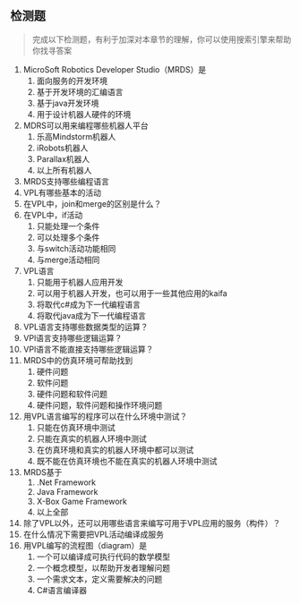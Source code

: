 ## 检测题
> 完成以下检测题，有利于加深对本章节的理解，你可以使用搜索引擎来帮助你找寻答案

1. MicroSoft Robotics Developer Studio（MRDS）是
    1. 面向服务的开发环境
    2. 基于开发环境的汇编语言
    3. 基于java开发环境
    4. 用于设计机器人硬件的环境
2. MDRS可以用来编程哪些机器人平台
    1. 乐高Mindstorm机器人
    2. iRobots机器人
    3. Parallax机器人
    4. 以上所有机器人
3. MRDS支持哪些编程语言
4. VPL有哪些基本的活动
5. 在VPL中，join和merge的区别是什么？
6. 在VPL中，if活动
    1. 只能处理一个条件
    2. 可以处理多个条件
    3. 与switch活动功能相同
    4. 与merge活动相同
7. VPL语言
    1. 只能用于机器人应用开发
    2. 可以用于机器人开发，也可以用于一些其他应用的kaifa
    3. 将取代c#成为下一代编程语言
    4. 将取代java成为下一代编程语言
8. VPL语言支持哪些数据类型的运算？
9. VPl语言支持哪些逻辑运算？
10. VPl语言不能直接支持哪些逻辑运算？
11. MRDS中的仿真环境可帮助找到
    1. 硬件问题
    2. 软件问题
    3. 硬件问题和软件问题
    4. 硬件问题，软件问题和操作环境问题
12. 用VPL语言编写的程序可以在什么环境中测试？
    1. 只能在仿真环境中测试
    2. 只能在真实的机器人环境中测试
    3. 在仿真环境和真实的机器人环境中都可以测试
    4. 既不能在仿真环境也不能在真实的机器人环境中测试
13. MRDS基于
    1. .Net Framework
    2. Java Framework
    3. X-Box Game Framework
    4. 以上全部
14. 除了VPL以外，还可以用哪些语言来编写可用于VPL应用的服务（构件）？
15. 在什么情况下需要把VPL活动编译成服务
16. 用VPL编写的流程图（diagram）是
    1. 一个可以编译成可执行代码的数学模型
    2. 一个概念模型，以帮助开发者理解问题
    3. 一个需求文本，定义需要解决的问题
    4. C#语言编译器